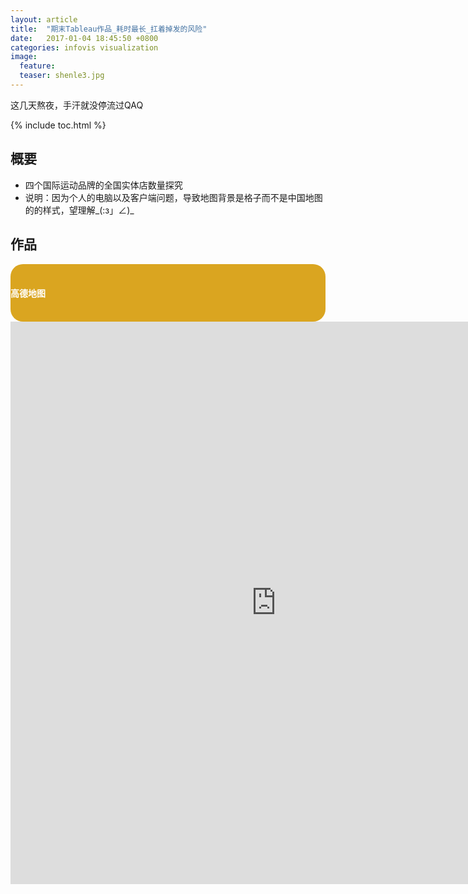 ```yaml
---
layout: article
title:  "期末Tableau作品_耗时最长_扛着掉发的风险"
date:   2017-01-04 18:45:50 +0800
categories: infovis visualization
image: 
  feature: 
  teaser: shenle3.jpg
---
```

  
这几天熬夜，手汗就没停流过QAQ

{% include toc.html %}



## 概要

- 四个国际运动品牌的全国实体店数量探究
- 说明：因为个人的电脑以及客户端问题，导致地图背景是格子而不是中国地图的的样式，望理解_(:з」∠)_

## 作品

<div style="background: #DAA520; color:white;border-radius:20px">
    <h4>高德地图</h4>  
</div>
<iframe src="https://public.tableau.com/profile/.6733#!/vizhome/222_28/sheet8/sheet4?:embed=y&:display_count=yes&publish=yes/Dashboard1?:showVizHome=no&:embed=truehttps://public.tableau.com/shared/DJPSG6CX9?:display_count=yes" width="850px" height="900px" frameborder="0"></iframe>
